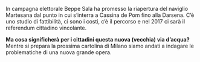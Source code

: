 In campagna elettorale Beppe Sala ha promesso la riapertura del naviglio Martesana dal punto in cui s’interra a Cassina de Pom fino alla Darsena.
C’è uno studio di fattibilità, ci sono i costi, c’è il percorso e nel 2017 ci sarà il referendum cittadino vincolante.

**Ma cosa significherà per i cittadini questa nuova (vecchia) via d’acqua?**
Mentre si prepara la prossima cartolina di Milano siamo andati a indagare le problematiche di una nuova grande opera.
